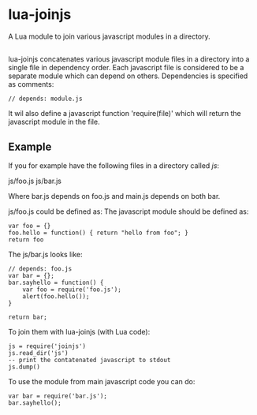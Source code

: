 # lua-joinjs

A Lua module to join various javascript modules in a directory.

##

lua-joinjs concatenates various javascript module files in a directory into a single file in dependency order. Each javascript file is considered to be a separate module which can depend on others. Dependencies is specified as comments:

```
// depends: module.js
```

It wil also define a javascript function 'require(file)' which will return the javascript module in the file.


## Example ##
If you for example have the following files in a directory called _js_:

 js/foo.js
 js/bar.js


Where bar.js depends on foo.js and main.js depends on both bar.

js/foo.js could be defined as:
The javascript module should be defined as:
```
var foo = {}
foo.hello = function() { return "hello from foo"; }
return foo
```

The js/bar.js looks like:
```
// depends: foo.js
var bar = {};
bar.sayhello = function() {
    var foo = require('foo.js');
    alert(foo.hello());
}

return bar;
```

To join them with lua-joinjs (with Lua code):
```
js = require('joinjs')
js.read_dir('js')
-- print the contatenated javascript to stdout
js.dump()
```

To use the module from main javascript code you can do:
```
var bar = require('bar.js');
bar.sayhello();
```

